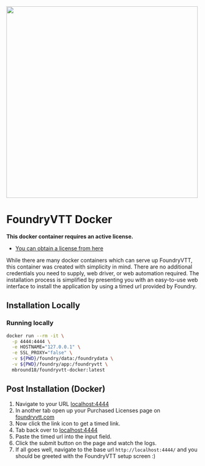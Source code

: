 <img width="500" src="https://repository-images.githubusercontent.com/261890725/ef8c0180-be60-11eb-987b-2e45ff426696" />

<!-- Rebuild, commenting for release due to CI issue, remove me later -->

# FoundryVTT Docker

**This docker container requires an active license.**

- [You can obtain a license from here](https://foundryvtt.com/purchase/)

While there are many docker containers which can serve up FoundryVTT, this container was created with simplicity in mind. 
There are no additional credentials you need to supply, web driver, or web automation required. The installation process is simplified 
by presenting you with an easy-to-use web interface to install the application by using a timed url provided by Foundry. 

## Installation Locally

### Running locally

```sh
docker run --rm -it \
  -p 4444:4444 \
  -e HOSTNAME="127.0.0.1" \
  -e SSL_PROXY="false" \
  -v ${PWD}/foundry/data:/foundrydata \
  -v ${PWD}/foundry/app:/foundryvtt \
  mbround18/foundryvtt-docker:latest
```

## Post Installation (Docker)

1. Navigate to your URL [localhost:4444](http://localhost:4444/)
2. In another tab open up your Purchased Licenses page on [foundryvtt.com](https://foundryvtt.com/)
3. Now click the link icon to get a timed link.
4. Tab back over to [localhost:4444](http://localhost:4444/)
5. Paste the timed url into the input field.
6. Click the submit button on the page and watch the logs.
7. If all goes well, navigate to the base url `http://localhost:4444/` and you should be greeted with the FoundryVTT setup screen :)

